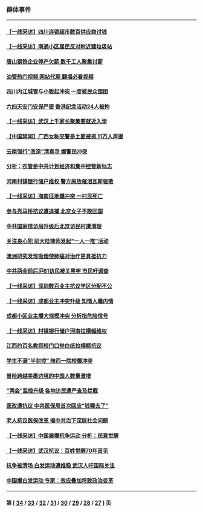 ### 群体事件
---
#### [【一线采访】四川连锁超市数百供应商讨钱](../../pages/ncid279/n14025102.md?06301245) 
#### [【一线采访】南通小区居民反对附近建垃圾站](../../pages/ncid279/n14021690.md?06301245) 
#### [唐山钢铁企业停产欠薪 数千工人聚集讨薪](../../pages/ncid279/n14017404.md?06301245) 
#### [油管热门视频 网站代理 翻墙必看视频](http://138.2.39.72:81/youtube.html?epic-marker?06301245)
#### [四川内江城管与小贩起冲突 一度被民众围困](../../pages/ncid279/n14015922.md?06301245) 
#### [六四天安门安保严密 香港纪念活动24人被拘](../../pages/ncid279/n14009800.md?06301245) 
#### [【一线采访】武汉上千家长聚集要就近入学](../../pages/ncid279/n14009497.md?06301245) 
#### [【中国禁闻】广西女称交警是土匪被抓 11万人声援](../../pages/ncid279/n14006869.md?06301245) 
#### [云南强行“改造”清真寺 爆警民冲突](../../pages/ncid279/n14005561.md?06301245) 
#### [分析：农管是中共计划经济和集中控管新标志](../../pages/ncid279/n14000665.md?06301245) 
#### [河南村镇银行储户维权 警方施放催泪瓦斯驱散](../../pages/ncid279/n13998750.md?06301245) 
#### [【一线采访】海南征地爆冲突 一村民死亡](../../pages/ncid279/n13989137.md?06301245) 
#### [参与亮马桥抗议遭追捕 北京女子不敢回国](../../pages/ncid279/n13985420.md?06301245) 
#### [中共国家信访局升级后北京访民村遭清理](../../pages/ncid279/n13984826.md?06301245) 
#### [关注良心犯 前大陆律师发起“一人一推”活动](../../pages/ncid279/n13980524.md?06301245) 
#### [澳洲研究发现吸烟使肺癌对治疗更具抵抗力](../../pages/ncid279/n13977762.md?06301245) 
#### [中共两会前后沪61访民被关黑牢 市民吁调查](../../pages/ncid279/n13976054.md?06301245) 
#### [【一线采访】深圳数百业主抗议学区分配不公](../../pages/ncid279/n13976680.md?06301245) 
#### [【一线采访】成都业主冲突升级 知情人曝内情](../../pages/ncid279/n13965289.md?06301245) 
#### [成都小区业主爆大规模冲突 分析指危险信号](../../pages/ncid279/n13964520.md?06301245) 
#### [【一线采访】村镇银行储户河南拉横幅维权](../../pages/ncid279/n13964555.md?06301245) 
#### [江西约百名教师校门口举白纸拉横额抗议](../../pages/ncid279/n13958579.md?06301245) 
#### [学生不满“半封控” 陕西一院校爆冲突](../../pages/ncid279/n13946647.md?06301245) 
#### [冒险跨越美墨边境的中国人数量激增](../../pages/ncid279/n13946742.md?06301245) 
#### [“两会”监控升级 各地访民遭严查及拦截](../../pages/ncid279/n13942702.md?06301245) 
#### [医改遭抗议 中共医保局首次回应“钱哪去了”](../../pages/ncid279/n13938290.md?06301245) 
#### [老人抗议医保改革 揭中共治下深层社会问题](../../pages/ncid279/n13934963.md?06301245) 
#### [【一线采访】中国屡爆抗争运动 分析：民意觉醒](../../pages/ncid279/n13934024.md?06301245) 
#### [【一线采访】武汉抗议：百姓觉醒70年首见](../../pages/ncid279/n13931265.md?06301245) 
#### [抗争被清场 白发运动遭维稳 武汉人吁国际关注](../../pages/ncid279/n13931147.md?06301245) 
#### [中国爆白发运动 专家：效应叠加将致政治变革](../../pages/ncid279/n13931004.md?06301245) 

---
#### 第 [ [34](./34.md?06301245) / [33](./33.md?06301245) / [32](./32.md?06301245) / [31](./31.md?06301245) / [30](./30.md?06301245) / [29](./29.md?06301245) / [28](./28.md?06301245) / [27](./27.md?06301245) ] 页
